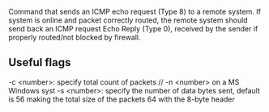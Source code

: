 
Command that sends an ICMP echo request (Type 8) to a remote system. If system is online and packet correctly routed, the remote system should send back an ICMP request Echo Reply (Type 0), received by the sender if properly routed/not blocked by firewall.

## Useful flags

-c \<number>: specify total count of packets // -n \<number> on a MS Windows syst
-s \<number>: specify the number of data bytes sent, default is 56 making the total size of the packets 64 with the 8-byte header


